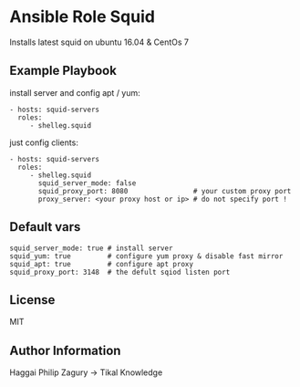 Ansible Role Squid
==================

Installs latest squid on ubuntu 16.04 & CentOs 7

Example Playbook
----------------

install server and config apt / yum:

    - hosts: squid-servers
      roles:
         - shelleg.squid
         
just config clients:

    - hosts: squid-servers
      roles:
         - shelleg.squid
           squid_server_mode: false
           squid_proxy_port: 8080                # your custom proxy port
           proxy_server: <your proxy host or ip> # do not specify port !
           
Default vars
------------
```
squid_server_mode: true # install server
squid_yum: true         # configure yum proxy & disable fast mirror
squid_apt: true         # configure apt proxy
squid_proxy_port: 3148  # the defult sqiod listen port

```


License
-------

MIT

Author Information
------------------

Haggai Philip Zagury -> Tikal Knowledge
